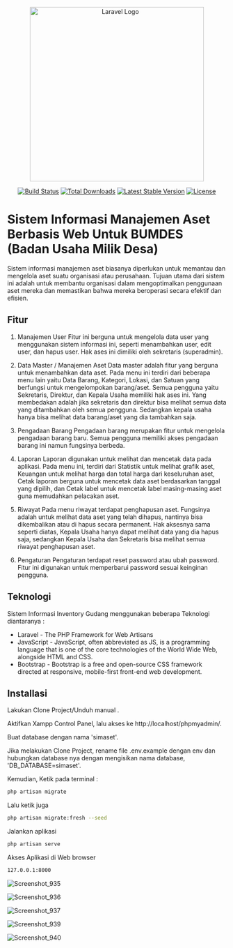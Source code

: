 <p align="center"><a href="https://laravel.com" target="_blank"><img src="https://raw.githubusercontent.com/laravel/art/master/logo-lockup/5%20SVG/2%20CMYK/1%20Full%20Color/laravel-logolockup-cmyk-red.svg" width="400" alt="Laravel Logo"></a></p>

<p align="center">
<a href="https://github.com/laravel/framework/actions"><img src="https://github.com/laravel/framework/workflows/tests/badge.svg" alt="Build Status"></a>
<a href="https://packagist.org/packages/laravel/framework"><img src="https://img.shields.io/packagist/dt/laravel/framework" alt="Total Downloads"></a>
<a href="https://packagist.org/packages/laravel/framework"><img src="https://img.shields.io/packagist/v/laravel/framework" alt="Latest Stable Version"></a>
<a href="https://packagist.org/packages/laravel/framework"><img src="https://img.shields.io/packagist/l/laravel/framework" alt="License"></a>
</p>

# Sistem Informasi Manajemen Aset Berbasis Web Untuk BUMDES (Badan Usaha Milik Desa)


Sistem informasi manajemen aset biasanya diperlukan untuk memantau dan mengelola aset suatu organisasi atau perusahaan. Tujuan utama dari sistem ini adalah untuk membantu organisasi dalam mengoptimalkan penggunaan aset mereka dan memastikan bahwa mereka beroperasi secara efektif dan efisien.



## Fitur
1. Manajemen User
Fitur ini berguna untuk mengelola data user yang menggunakan sistem informasi ini, seperti menambahkan user, edit user, dan hapus user. Hak ases ini dimiliki oleh sekretaris (superadmin).

 

2. Data Master / Manajemen Aset
Data master adalah fitur yang berguna untuk menambahkan data aset. Pada menu ini terdiri dari beberapa menu lain yaitu Data Barang, Kategori, Lokasi, dan Satuan yang berfungsi untuk mengelompokan barang/aset. Semua pengguna yaitu Sekretaris, Direktur, dan Kepala Usaha memiliki hak ases ini. Yang membedakan adalah jika sekretaris dan direktur bisa melihat semua data yang ditambahkan oleh semua pengguna. Sedangkan kepala usaha hanya bisa melihat data barang/aset yang dia tambahkan saja.


3. Pengadaan Barang
Pengadaan barang merupakan fitur untuk mengelola pengadaan barang baru. Semua pengguna memiliki akses pengadaan barang ini namun fungsinya berbeda.

4. Laporan
Laporan digunakan untuk melihat dan mencetak data pada aplikasi. Pada menu ini, terdiri dari Statistik untuk melihat grafik aset, Keuangan untuk melihat harga dan total harga dari keseluruhan aset, Cetak laporan berguna untuk mencetak data aset berdasarkan tanggal yang dipilih, dan Cetak label untuk mencetak label masing-masing aset guna memudahkan pelacakan aset.

5. Riwayat
Pada menu riwayat terdapat penghapusan aset. Fungsinya adalah untuk melihat data aset yang telah dihapus, nantinya bisa dikembalikan atau di hapus secara permanent. Hak aksesnya sama seperti diatas, Kepala Usaha hanya dapat melihat data yang dia hapus saja, sedangkan Kepala Usaha dan Sekretaris bisa melihat semua riwayat penghapusan aset.

6. Pengaturan
Pengaturan terdapat reset password atau ubah password. Fitur ini digunakan untuk memperbarui password sesuai keinginan pengguna.



## Teknologi

Sistem Informasi Inventory Gudang menggunakan beberapa Teknologi diantaranya :

- Laravel - The PHP Framework for Web Artisans
- JavaScript - JavaScript, often abbreviated as JS, is a programming language that is one of the core technologies of the World Wide Web, alongside HTML and CSS.
- Bootstrap - Bootstrap is a free and open-source CSS framework directed at responsive, mobile-first front-end web development. 


## Installasi

Lakukan Clone Project/Unduh manual .

Aktifkan Xampp Control Panel, lalu akses ke http://localhost/phpmyadmin/.

Buat database dengan nama 'simaset'.

Jika melakukan Clone Project, rename file .env.example dengan env dan hubungkan
database nya dengan mengisikan nama database, 'DB_DATABASE=simaset'.


Kemudian, Ketik pada terminal :
```sh
php artisan migrate
```

Lalu ketik juga

```sh
php artisan migrate:fresh --seed
```

Jalankan aplikasi 

```sh
php artisan serve
```

Akses Aplikasi di Web browser 
```sh
127.0.0.1:8000
```



![Screenshot_935](https://github.com/dwipurnomo12/Sistem-Informasi-Manajemen-Aset-Bumdes/assets/105181667/ca70c6b3-3a3f-4fd3-be2b-7bdff59917f1)

![Screenshot_936](https://github.com/dwipurnomo12/Sistem-Informasi-Manajemen-Aset-Bumdes/assets/105181667/b2a44f40-6e05-4288-ae9c-0c8a116bfcbe)

![Screenshot_937](https://github.com/dwipurnomo12/Sistem-Informasi-Manajemen-Aset-Bumdes/assets/105181667/a691b1e1-8f4b-4091-a68d-36477d493fa2)

![Screenshot_939](https://github.com/dwipurnomo12/Sistem-Informasi-Manajemen-Aset-Bumdes/assets/105181667/82643220-d346-477c-a17a-5e06521687c5)

![Screenshot_940](https://github.com/dwipurnomo12/Sistem-Informasi-Manajemen-Aset-Bumdes/assets/105181667/e1046ddd-c486-46cb-8d66-b9bf335d5fd9)


